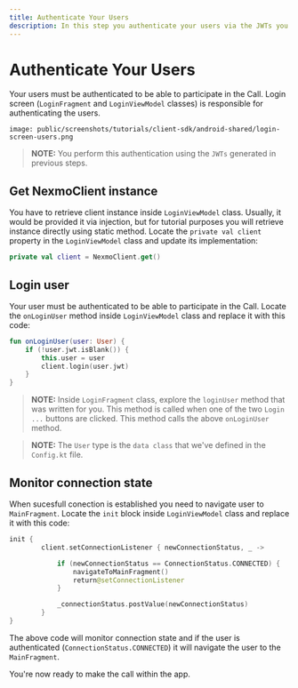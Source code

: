 ```yaml
---
title: Authenticate Your Users
description: In this step you authenticate your users via the JWTs you created earlier
---
```


# Authenticate Your Users

Your users must be authenticated to be able to participate in the Call. Login screen (`LoginFragment` and `LoginViewModel` classes) is responsible for authenticating the users.

```screenshot
image: public/screenshots/tutorials/client-sdk/android-shared/login-screen-users.png
```

> **NOTE:** You perform this authentication using the `JWTs` generated in previous steps.

## Get NexmoClient instance

You have to retrieve client instance inside `LoginViewModel` class. Usually, it would be provided it via injection, but for tutorial purposes you will retrieve instance directly using static method. Locate the `private val client` property in the `LoginViewModel` class and update its implementation:

```kotlin
private val client = NexmoClient.get()
```

## Login user

Your user must be authenticated to be able to participate in the Call. Locate the `onLoginUser` method inside `LoginViewModel` class and replace it with this code:

```kotlin
fun onLoginUser(user: User) {
    if (!user.jwt.isBlank()) {
        this.user = user
        client.login(user.jwt)
    }
}
```

> **NOTE:** Inside `LoginFragment` class, explore the `loginUser` method that was written for you. This method is called when one of the two `Login ...` buttons are clicked. This method calls the above `onLoginUser` method. 

> **NOTE:** The `User` type is the `data class` that we've defined in the `Config.kt` file.

## Monitor connection state

When sucesfull conection is established you need to navigate user to `MainFragment`. Locate the `init` block inside `LoginViewModel` class and replace it with this code:


```kotlin
init {
        client.setConnectionListener { newConnectionStatus, _ ->

            if (newConnectionStatus == ConnectionStatus.CONNECTED) {
                navigateToMainFragment()
                return@setConnectionListener
            }

            _connectionStatus.postValue(newConnectionStatus)
        }
}
```

The above code will monitor connection state and if the user is authenticated (`ConnectionStatus.CONNECTED`) it will navigate the user to the `MainFragment`.

You're now ready to make the call within the app.
